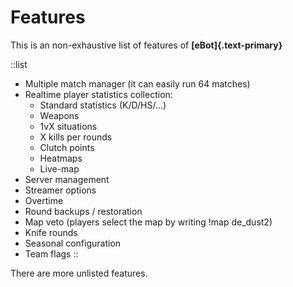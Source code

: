 # Features

This is an non-exhaustive list of features of **[eBot]{.text-primary}**

::list
- Multiple match manager (it can easily run 64 matches)
- Realtime player statistics collection:
  - Standard statistics (K/D/HS/...)
  - Weapons
  - 1vX situations
  - X kills per rounds
  - Clutch points
  - Heatmaps
  - Live-map
- Server management
- Streamer options
- Overtime
- Round backups / restoration
- Map veto (players select the map by writing !map de_dust2)
- Knife rounds
- Seasonal configuration
- Team flags
::

There are more unlisted features.
